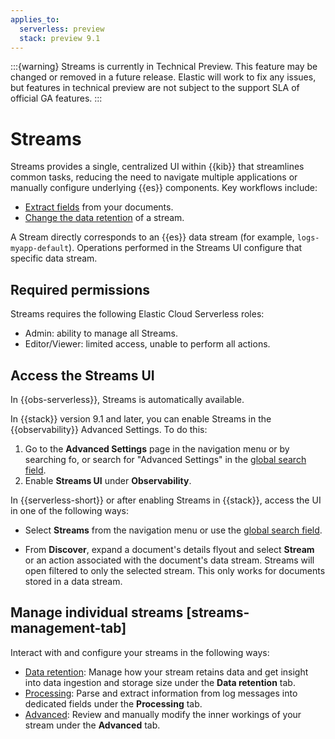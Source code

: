 ```yaml
---
applies_to:
  serverless: preview
  stack: preview 9.1
---
```


:::{warning}
Streams is currently in Technical Preview. This feature may be changed or removed in a future release. Elastic will work to fix any issues, but features in technical preview are not subject to the support SLA of official GA features.
:::

# Streams

Streams provides a single, centralized UI within {{kib}} that streamlines common tasks, reducing the need to navigate multiple applications or manually configure underlying {{es}} components. Key workflows include:
- [Extract fields](../streams/management/extract.md) from your documents.
- [Change the data retention](../streams/management/retention.md) of a stream.

A Stream directly corresponds to an {{es}} data stream (for example, `logs-myapp-default`). Operations performed in the Streams UI configure that specific data stream.

## Required permissions

Streams requires the following Elastic Cloud Serverless roles:

- Admin: ability to manage all Streams.
- Editor/Viewer: limited access, unable to perform all actions.

## Access the Streams UI

In {{obs-serverless}}, Streams is automatically available.

In {{stack}} version 9.1 and later, you can enable Streams in the {{observability}} Advanced Settings. To do this:

1. Go to the **Advanced Settings** page in the navigation menu or by searching fo, or search for "Advanced Settings" in the [global search field](/explore-analyze/find-and-organize/find-apps-and-objects.md).
1. Enable **Streams UI** under **Observability**.

In {{serverless-short}} or after enabling Streams in {{stack}}, access the UI in one of the following ways:

- Select **Streams** from the navigation menu or use the [global search field](../../../explore-analyze/find-and-organize/find-apps-and-objects.md).

- From **Discover**, expand a document's details flyout and select **Stream** or an action associated with the document's data stream. Streams will open filtered to only the selected stream. This only works for documents stored in a data stream.

## Manage individual streams [streams-management-tab]

Interact with and configure your streams in the following ways:

- [Data retention](./management/retention.md): Manage how your stream retains data and get insight into data ingestion and storage size under the **Data retention** tab.
- [Processing](./management/extract.md): Parse and extract information from log messages into dedicated fields under the **Processing** tab.
- [Advanced](./management/advanced.md): Review and manually modify the inner workings of your stream under the **Advanced** tab.